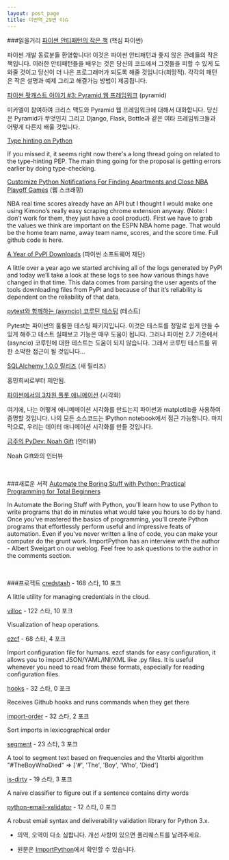 ```yaml
---
layout: post_page
title: 미번역_29번 이슈
---
```


###읽을거리
<a href="http://docs.quantifiedcode.com/python-anti-patterns/" target="_blank">파이썬 안티패턴의 작은 책</a> (핵심 파이썬)

파이썬 개발 동료분들 환영합니다! 이것은 파이썬 안티패턴과 좋지 않은 관례들의 작은 책입니다. 이러한 안티패턴들을 배우는 것은 당신의 코드에서 그것들을 피할 수 있게 도와줄 것이고 당신이 더 나은 프로그래머가 되도록 해줄 것입니다(희망적). 각각의 패턴은 작은 설명과 예제 그리고 해결가능 방법이 제공됩니다.

<a href="http://www.talkpythontome.com/episodes/show/3/pyramid-web-framework" target="_blank">파이썬 팟캐스트 이야기 #3: Pyramid 웹 프레임워크</a> (pyramid)

미카엘이 참여하여 크리스 맥도와 Pyramid 웹 프레임워크에 대해서 대화합니다. 당신은 Pyramid가 무엇인지 그리고 Django, Flask, Bottle과 같은 여타 프레임워크들과 어떻게 다른지 배울 것입니다.

<a href="http://feedproxy.google.com/~r/blogspot/pydev/~3/d7PzLWWGAb4/type-hinting-on-python.html" target="_blank">Type hinting on Python</a>

If you missed it, it seems right now there's a long thread going on related to the type-hinting PEP. The main thing going for the proposal is getting errors earlier by doing type-checking.

<a href="https://racketracer.wordpress.com/2015/04/17/customize-python-notifications-for-finding-apartments-and-close-nba-playoff-games/" target="_blank">Customize Python Notifications For Finding Apartments and Close NBA Playoff Games</a> (웹 스크래핑)

NBA real time scores already have an API but I thought I would make one using Kimono’s really easy scraping chrome extension anyway. (Note: I don’t work for them, they just have a cool product). First we have to grab the values we think are important on the ESPN NBA home page. That would be the home team name, away team name, scores, and the score time. Full github code is here.

<a href="https://caremad.io/2015/04/a-year-of-pypi-downloads/" target="_blank">A Year of PyPI Downloads</a> (파이썬 소프트웨어 재단)

A little over a year ago we started archiving all of the logs generated by PyPI and today we’ll take a look at these logs to see how various things have changed in that time. This data comes from parsing the user agents of the tools downloading files from PyPI and because of that it’s reliability is dependent on the reliability of that data.

<a href="http://stefan.sofa-rockers.org/2015/04/22/testing-coroutines/" target="_blank">pytest와 함께하는 (asyncio) 코루틴 테스팅</a> (테스트)

Pytest는 파이썬의 훌륭한 테스팅 패키지입니다. 이것은 테스트를 정말로 쉽게 만들 수 있게 해주고 테스트 실패보고 기능은 매우 도움이 됩니다. 그러나 파이썬 2.7 기준에서 (asyncio) 코루틴에 대한 테스트는 도움이 되지 않습니다. 그래서 코루틴 테스트를 위한 소박한 접근이 될 것입니다...

<a href="http://www.sqlalchemy.org/blog/2015/04/16/sqlalchemy-1.0.0-released/" target="_blank">SQLAlchemy 1.0.0 릴리즈</a> (새 릴리즈)

홍민희씨로부터 제안됨.

<a href="http://www.reddit.com/r/Python/comments/32rwxu/animated_3d_plots_in_python/" target="_blank">파이썬에서의 3차원 플롯 애니메이션</a> (시각화)

여기에, 나는 어떻게 애니메메이션 시각화를 만드는지 파이썬과 matplotlib을 사용하여 증명할 것입니다. 나의 모든 소스코드는 IPython notebook에서 접근 가능합니다. 마지막으로, 우리는 데이터 애니메이션 시각화를 만들 것입니다.

<a href="http://feedproxy.google.com/~r/TheMouseVsThePython/~3/59CppxtXJHw/" target="_blank">금주의 PyDev: Noah Gift</a> (인터뷰)

Noah Gift와의 인터뷰

<br />

###새로운 서적
<a href="#" target="_blank">Automate the Boring Stuff with Python: Practical Programming for Total Beginners</a>

In Automate the Boring Stuff with Python, you'll learn how to use Python to write programs that do in minutes what would take you hours to do by hand. Once you've mastered the basics of programming, you'll create Python programs that effortlessly perform useful and impressive feats of automation. Even if you've never written a line of code, you can make your computer do the grunt work.
ImportPython has an interview with the author - Albert Sweigart on our weblog. Feel free to ask questions to the author in the comments section.

<br />

###프로젝트
<a href="https://github.com/LuminalOSS/credstash" target="_blank">credstash</a> - 168 스타, 10 포크 

A little utility for managing credentials in the cloud.

<a href="https://github.com/wapiflapi/villoc" target="_blank">villoc</a> - 122 스타, 10 포크

Visualization of heap operations.

<a href="https://github.com/laike9m/ezcf" target="_blank">ezcf</a> - 68 스타, 4 포크

Import configuration file for humans. ezcf stands for easy configuration, it allows you to import JSON/YAML/INI/XML like .py files. It is useful whenever you need to read from these formats, especially for reading configuration files.

<a href="https://github.com/SirCmpwn/hooks" target="_blank">hooks</a> - 32 스타, 0 포크

Receives Github hooks and runs commands when they get there

<a href="https://github.com/spoqa/import-order" target="_blank">import-order</a> - 32 스타, 2 포크

Sort imports in lexicographical order

<a href="https://github.com/willf/segment" target="_blank">segment</a> - 23 스타, 3 포크

A tool to segment text based on frequencies and the Viterbi algorithm "#TheBoyWhoDied" => ['#', 'The', 'Boy', 'Who', 'Died']

<a href="https://github.com/reddragon/is-dirty" target="_blank">is-dirty</a> - 19 스타, 3 포크

A naive classifier to figure out if a sentence contains dirty words

<a href="https://github.com/JoshData/python-email-validator" target="_blank">python-email-validator</a> - 12 스타, 0 포크

A robust email syntax and deliverability validation library for Python 3.x.
<br />

* 의역, 오역이 다소 심합니다. 개선 사항이 있으면 풀리퀘스트를 날려주세요.

* 원문은 <a href="http://importpython.com/newletter/no/29" target="_blank">ImportPython</a>에서 확인할 수 있습니다.